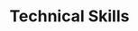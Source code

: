 ---
title: "Technical Skills"
type: "homepage"
intro: >-
  As a student of mechanical and production engineering, I engage with the tools and techniques that shape today's and tomorrow's industry.

technical_groups:
  - title: "Computer Aided Design"
    icon: "computer"
    color_scheme: "red"
    skills:
      - icon: "cubes"
        name: "Solidworks"
      - icon: "cubes"
        name: "CATIA"
      - icon: "toolbox"
        name : "Computer Aided Manufacturing" 

  - title: "Machining"
    icon: "screwdriver"
    color_scheme: "red"
    skills:
      - icon : "window-restore"
        name: "CNC Machines"
      - icon: "industry"
        name: "Press Brakes"
      - icon: "tachometer-alt"
        name: "High-speed Machining"
      - icon: "scissors"
        name: "Plasma/laser Cutting"
      - icon: "hammer"
        name: "Stamping Presses"
      - icon: "cube"
        name: "3D Printers"

  - title: "Production Management"
    icon: "network-wired"
    color_scheme: "orange"
    skills:
      - icon: "calendar-check"
        name: "Scheduling"
      - icon: "boxes"
        name: "Procurement"
      - icon: "tools"
        name: "Methods"
      - icon: "clipboard-check"
        name: "Quality"
      - icon: "ruler"
        name: "Metrology"
      - icon: "industry"
        name: "Industrial Organization"

  - title: "Programming Languages"
    icon: "code"
    color_scheme: "purple"
    skills:
      - icon: "python"
        name: "Python"
      - icon: "atom"
        name: "Visual Basic for Applications"
--- 